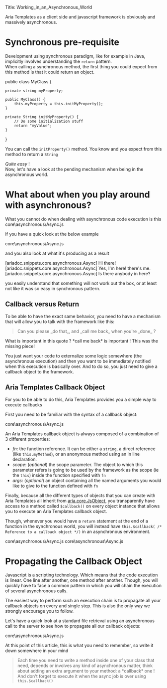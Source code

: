 Title: Working_in_an_Asynchronous_World



Aria Templates as a client side and javascript framework is obviously and massively asynchronous.

# Synchronous pre-requisite

Development using synchronous paradigm, like for example in Java, implicitly involves understanding the <code>return</code> pattern.<br />
When calling a synchronous method, the first thing you could expect from this method is that it could return an object.

<syntaxhighlight lang="Javascript">
public class MyClass {

    private string myProperty;

    public MyClass() {
        this.myProperty = this.initMyProperty();
    }

    private String initMyProperty() {
        // Do some initialization stuff
        return "myValue";
    }
}
</syntaxhighlight>

You can call the <code>initProperty()</code> method. You know and you expect from this method to return a <code>String</code>

*Quite easy* !<br />
Now, let's have a look at the pending mechanism when being in the asynchronous world.

# What about when you play around with asynchronous?

What you cannot do when dealing with asynchronous code execution is this
<srcinclude tag="notWorking" lang="Javascript" outdent="true">core\asynchronous\Async.js</srcinclude>

If you have a quick look at the below example

<srcinclude tag="playingAsynchronous" lang="Javascript" outdent="true">core\asynchronous\Async.js</srcinclude>

and you also look at what it's producing as a result

<syntaxhighlight lang="text">
 [ariadoc.snippets.core.asynchronous.Async] Hi there!
 [ariadoc.snippets.core.asynchronous.Async] Yes, I'm here! there's me.
 [ariadoc.snippets.core.asynchronous.Async] Is there anybody in here?
</syntaxhighlight>

you easily understand that something will not work out the box, or at least not like it was so easy in synchronous pattern.

## Callback versus Return

To be able to have the exact same behavior, you need to have a mechanism that will allow you to talk with the framework like this:
<blockquote>
Can you please _do that_, and _call me back_ when you're _done_ ?
</blockquote>
What is important in this quote ? *call me back* is important ! This was the missing piece!

You just want your code to externalize some logic somewhere (the asynchronous execution) and then you want to be immediately notified when this execution is basically over. And to do so, you just need to give a callback object to the framework.

## Aria Templates Callback Object

For you to be able to do this, Aria Templates provides you a simple way to execute callbacks

First you need to be familiar with the syntax of a callback object:

<srcinclude tag="sampleCallbackObject" lang="Javascript" outdent="true">core\asynchronous\Async.js</srcinclude>

An Aria Templates callback object is always composed of a combination of 3 different properties:
* *fn*: the function reference. It can be either a <code>string</code>, a direct reference (like <code>this.myMethod</code>), or an anonymous method using an in line declaration.
* *scope*: (_optional_) the scope parameter. The object to which this parameter refers is going to be used by the framework as the scope (ie the <code>this</code>) inside the function specified with <code>fn</code>
* *args*: (_optional_) an object containing all the named arguments you would like to give to the function defined with <code>fn</code>


Finally, because all the different types of objects that you can create with Aria Templates all inherit from [aria.core.JsObject](http://ariatemplates.com/api/#aria.core.JsObject), you transparently have access to a method called <code>$callback()</code> on every object instance that allows you to execute an Aria Templates callback object.

Though, whenever you would have a <code>return</code> statement at the end of a function in the synchronous world, you will instead have <code>this.$callback( /* Reference to a callback object */)</code> in an asynchronous environment.

<srcinclude tag="sampleSyncReturn" lang="Javascript" outdent="true">core\asynchronous\Async.js</srcinclude>
<srcinclude tag="sampleAsyncReturn" lang="Javascript" outdent="true">core\asynchronous\Async.js</srcinclude>

# Propagating  the Callback Object

Javascript is a scripting technology. Which means that the code execution is linear. One line after another, one method after another. Though, you will quickly have to face a common pattern in which you will chain the execution of several asynchronous calls.

The easiest way to perform such an execution chain is to propagate all your callback objects on every and single step. This is also the only way we strongly encourage you to follow.

Let's have a quick look at a standard file retrieval using an asynchronous call to the server to see how to propagate all our callback objects:

<srcinclude tag="propagatingCallback" lang="Javascript" outdent="true">core\asynchronous\Async.js</srcinclude>

At this point of this article, this is what you need to remember, so write it down somewhere in your mind
<blockquote>
Each time you need to write a method inside one of your class that need, depends or involves any kind of asynchronous matter, think about adding an extra argument to your method: a *callback* one !<br />
And don't forget to execute it when the async job is over using <code>this.$callback()</code>
</blockquote>